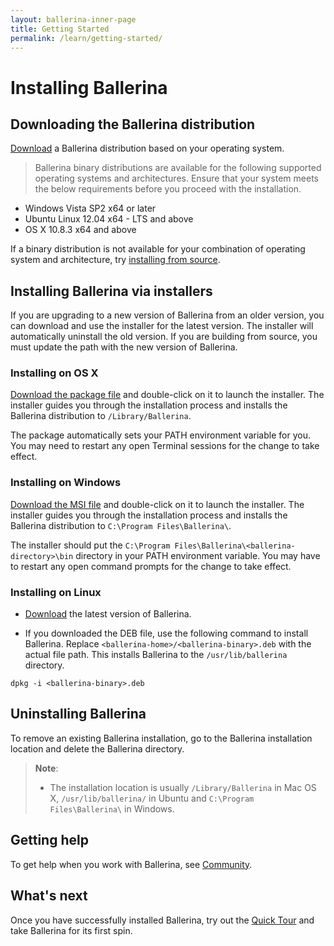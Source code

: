 ```yaml
---
layout: ballerina-inner-page
title: Getting Started
permalink: /learn/getting-started/
---
```


# Installing Ballerina

## Downloading the Ballerina distribution

[Download](https://ballerina.io/downloads/) a Ballerina distribution based on your operating system.

> Ballerina binary distributions are available for the following supported operating systems and architectures. Ensure that your system meets the below requirements before you proceed with the installation.
- Windows Vista SP2 x64 or later
- Ubuntu Linux 12.04 x64 - LTS and above
- OS X 10.8.3 x64 and above

If a binary distribution is not available for your combination of operating system and architecture, try [installing from source](https://github.com/ballerina-platform/ballerina-lang#install-from-source).

## Installing Ballerina via installers

If you are upgrading to a new version of Ballerina from an older version, you can download and use the installer for the latest version. The installer will automatically uninstall the old version. 
If you are building from source, you must update the path with the new version of Ballerina.

### Installing on OS X

[Download the package file](/downloads) and double-click on it to launch the installer. The installer guides you through the installation process and installs the Ballerina distribution to `/Library/Ballerina`.

The package automatically sets your PATH environment variable for you. You may need to restart any open Terminal sessions for the change to take effect.

### Installing on Windows

[Download the MSI file](/downloads) and double-click on it to launch the installer. The installer guides you through the installation process and installs the Ballerina distribution to `C:\Program Files\Ballerina\`.

The installer should put the `C:\Program Files\Ballerina\<ballerina-directory>\bin` directory in your PATH environment variable. You may have to restart any open command prompts for the change to take effect.

### Installing on Linux

* [Download](/downloads) the latest version of Ballerina.

* If you downloaded the DEB file, use the following command to install Ballerina. Replace `<ballerina-home>/<ballerina-binary>.deb` with the actual file path. This installs Ballerina to the `/usr/lib/ballerina` directory.

```
dpkg -i <ballerina-binary>.deb
```

## Uninstalling Ballerina

To remove an existing Ballerina installation, go to the Ballerina installation location and delete the Ballerina directory.

> **Note**:
> - The installation location is usually `/Library/Ballerina` in Mac OS X, `/usr/lib/ballerina/` in Ubuntu and `C:\Program Files\Ballerina\` in Windows.

## Getting help

To get help when you work with Ballerina, see [Community](/community).

## What's next

Once you have successfully installed Ballerina, try out the [Quick Tour](/learn/quick-tour) and take Ballerina for its first spin.
